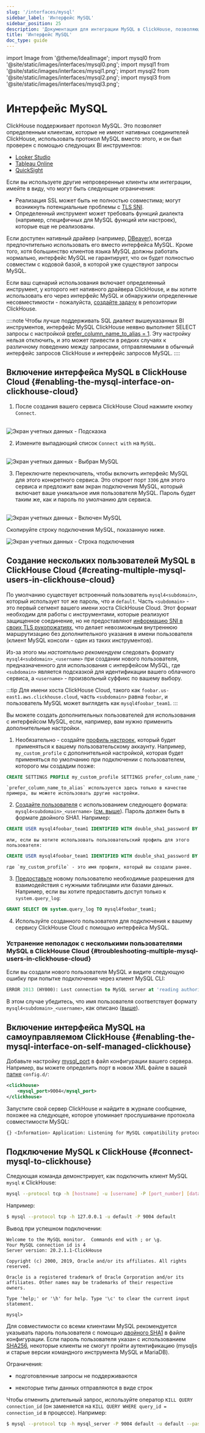 ```yaml
---
slug: '/interfaces/mysql'
sidebar_label: 'Интерфейс MySQL'
sidebar_position: 25
description: 'Документация для интеграции MySQL в ClickHouse, позволяющая клиентам'
title: 'Интерфейс MySQL'
doc_type: guide
---
```

import Image from '@theme/IdealImage';
import mysql0 from '@site/static/images/interfaces/mysql0.png';
import mysql1 from '@site/static/images/interfaces/mysql1.png';
import mysql2 from '@site/static/images/interfaces/mysql2.png';
import mysql3 from '@site/static/images/interfaces/mysql3.png';


# Интерфейс MySQL

ClickHouse поддерживает протокол MySQL. Это позволяет определенным клиентам, которые не имеют нативных соединителей ClickHouse, использовать протокол MySQL вместо этого, и он был проверен с помощью следующих BI инструментов:

- [Looker Studio](../integrations/data-visualization/looker-studio-and-clickhouse.md)
- [Tableau Online](../integrations/tableau-online)
- [QuickSight](../integrations/quicksight)

Если вы используете другие непроверенные клиенты или интеграции, имейте в виду, что могут быть следующие ограничения:

- Реализация SSL может быть не полностью совместима; могут возникнуть потенциальные проблемы с [TLS SNI](https://www.cloudflare.com/learning/ssl/what-is-sni/).
- Определенный инструмент может требовать функций диалекта (например, специфичных для MySQL функций или настроек), которые еще не реализованы.

Если доступен нативный драйвер (например, [DBeaver](../integrations/dbeaver)), всегда предпочтительно использовать его вместо интерфейса MySQL. Кроме того, хотя большинство клиентов языка MySQL должны работать нормально, интерфейс MySQL не гарантирует, что он будет полностью совместим с кодовой базой, в которой уже существуют запросы MySQL.

Если ваш сценарий использования включает определенный инструмент, у которого нет нативного драйвера ClickHouse, и вы хотите использовать его через интерфейс MySQL и обнаружили определенные несовместимости - пожалуйста, [создайте задачу](https://github.com/ClickHouse/ClickHouse/issues) в репозитории ClickHouse.

::::note
Чтобы лучше поддерживать SQL диалект вышеуказанных BI инструментов, интерфейс MySQL ClickHouse неявно выполняет SELECT запросы с настройкой [prefer_column_name_to_alias = 1](/operations/settings/settings#prefer_column_name_to_alias).
Эту настройку нельзя отключить, и это может привести в редких случаях к различному поведению между запросами, отправляемыми в обычный интерфейс запросов ClickHouse и интерфейс запросов MySQL.
::::

## Включение интерфейса MySQL в ClickHouse Cloud {#enabling-the-mysql-interface-on-clickhouse-cloud}

1. После создания вашего сервиса ClickHouse Cloud нажмите кнопку `Connect`.

<br/>

<Image img={mysql0} alt="Экран учетных данных - Подсказка" size="md"/>

2. Измените выпадающий список `Connect with` на `MySQL`.

<br/>

<Image img={mysql1} alt="Экран учетных данных - Выбран MySQL" size="md" />

3. Переключите переключатель, чтобы включить интерфейс MySQL для этого конкретного сервиса. Это откроет порт `3306` для этого сервиса и предложит вам экран подключения MySQL, который включает ваше уникальное имя пользователя MySQL. Пароль будет таким же, как и пароль по умолчанию для сервиса.

<br/>

<Image img={mysql2} alt="Экран учетных данных - Включен MySQL" size="md"/>

Скопируйте строку подключения MySQL, показанную ниже.

<Image img={mysql3} alt="Экран учетных данных - Строка подключения" size="md"/>

## Создание нескольких пользователей MySQL в ClickHouse Cloud {#creating-multiple-mysql-users-in-clickhouse-cloud}

По умолчанию существует встроенный пользователь `mysql4<subdomain>`, который использует тот же пароль, что и `default`. Часть `<subdomain>` - это первый сегмент вашего имени хоста ClickHouse Cloud. Этот формат необходим для работы с инструментами, которые реализуют защищенное соединение, но не предоставляют [информацию SNI в своих TLS рукопожатиях](https://www.cloudflare.com/learning/ssl/what-is-sni), что делает невозможным внутреннюю маршрутизацию без дополнительного указания в имени пользователя (клиент MySQL консоли - один из таких инструментов).

Из-за этого мы _настоятельно рекомендуем_ следовать формату `mysql4<subdomain>_<username>` при создании нового пользователя, предназначенного для использования с интерфейсом MySQL, где `<subdomain>` является подсказкой для идентификации вашего облачного сервиса, а `<username>` - произвольный суффикс по вашему выбору.

:::tip
Для имени хоста ClickHouse Cloud, такого как `foobar.us-east1.aws.clickhouse.cloud`, часть `<subdomain>` равна `foobar`, и пользователь MySQL может выглядеть как `mysql4foobar_team1`.
:::

Вы можете создать дополнительных пользователей для использования с интерфейсом MySQL, если, например, вам нужно применить дополнительные настройки.

1. Необязательно - создайте [профиль настроек](/sql-reference/statements/create/settings-profile), который будет применяться к вашему пользовательскому аккаунту. Например, `my_custom_profile` с дополнительной настройкой, которая будет применяться по умолчанию при подключении с пользователем, которого мы создадим позже:

```sql
CREATE SETTINGS PROFILE my_custom_profile SETTINGS prefer_column_name_to_alias=1;
```

    `prefer_column_name_to_alias` используется здесь только в качестве примера, вы можете использовать другие настройки.
2. [Создайте пользователя](/sql-reference/statements/create/user) с использованием следующего формата: `mysql4<subdomain>_<username>` ([см. выше](#creating-multiple-mysql-users-in-clickhouse-cloud)). Пароль должен быть в формате двойного SHA1. Например:

```sql
CREATE USER mysql4foobar_team1 IDENTIFIED WITH double_sha1_password BY 'YourPassword42$';
```

    или, если вы хотите использовать пользовательский профиль для этого пользователя:

```sql
CREATE USER mysql4foobar_team1 IDENTIFIED WITH double_sha1_password BY 'YourPassword42$' SETTINGS PROFILE 'my_custom_profile';
```

    где `my_custom_profile` - это имя профиля, который вы создали ранее.
3. [Предоставьте](/sql-reference/statements/grant) новому пользователю необходимые разрешения для взаимодействия с нужными таблицами или базами данных. Например, если вы хотите предоставить доступ только к `system.query_log`:

```sql
GRANT SELECT ON system.query_log TO mysql4foobar_team1;
```

4. Используйте созданного пользователя для подключения к вашему сервису ClickHouse Cloud с помощью интерфейса MySQL.

### Устранение неполадок с несколькими пользователями MySQL в ClickHouse Cloud {#troubleshooting-multiple-mysql-users-in-clickhouse-cloud}

Если вы создали нового пользователя MySQL и видите следующую ошибку при попытке подключения через клиент MySQL CLI:

```sql
ERROR 2013 (HY000): Lost connection to MySQL server at 'reading authorization packet', system error: 54
```

В этом случае убедитесь, что имя пользователя соответствует формату `mysql4<subdomain>_<username>`, как описано ([выше](#creating-multiple-mysql-users-in-clickhouse-cloud)).

## Включение интерфейса MySQL на самоуправляемом ClickHouse {#enabling-the-mysql-interface-on-self-managed-clickhouse}

Добавьте настройку [mysql_port](../operations/server-configuration-parameters/settings.md#mysql_port) в файл конфигурации вашего сервера. Например, вы можете определить порт в новом XML файле в вашей [папке](../operations/configuration-files) `config.d/`:

```xml
<clickhouse>
    <mysql_port>9004</mysql_port>
</clickhouse>
```

Запустите свой сервер ClickHouse и найдите в журнале сообщение, похожее на следующее, которое упоминает прослушивание протокола совместимости MySQL:

```bash
{} <Information> Application: Listening for MySQL compatibility protocol: 127.0.0.1:9004
```

## Подключение MySQL к ClickHouse {#connect-mysql-to-clickhouse}

Следующая команда демонстрирует, как подключить клиент MySQL `mysql` к ClickHouse:

```bash
mysql --protocol tcp -h [hostname] -u [username] -P [port_number] [database_name]
```

Например:

```bash
$ mysql --protocol tcp -h 127.0.0.1 -u default -P 9004 default
```

Вывод при успешном подключении:

```text
Welcome to the MySQL monitor.  Commands end with ; or \g.
Your MySQL connection id is 4
Server version: 20.2.1.1-ClickHouse

Copyright (c) 2000, 2019, Oracle and/or its affiliates. All rights reserved.

Oracle is a registered trademark of Oracle Corporation and/or its
affiliates. Other names may be trademarks of their respective
owners.

Type 'help;' or '\h' for help. Type '\c' to clear the current input statement.

mysql>
```

Для совместимости со всеми клиентами MySQL рекомендуется указывать пароль пользователя с помощью [двойного SHA1](/operations/settings/settings-users#user-namepassword) в файле конфигурации. Если пароль пользователя указан с использованием [SHA256](/sql-reference/functions/hash-functions#SHA256), некоторые клиенты не смогут пройти аутентификацию (mysqljs и старые версии командного инструмента MySQL и MariaDB).

Ограничения:

- подготовленные запросы не поддерживаются

- некоторые типы данных отправляются в виде строк

Чтобы отменить длительный запрос, используйте оператор `KILL QUERY connection_id` (он заменяется на `KILL QUERY WHERE query_id = connection_id` в процессе). Например:

```bash
$ mysql --protocol tcp -h mysql_server -P 9004 default -u default --password=123 -e "KILL QUERY 123456;"
```